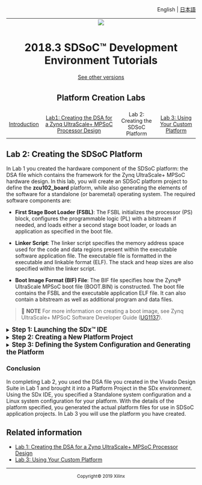﻿<p align="right">
<a>English</a> | <a href="/docs-jp/README.md">日本語</a>
</p>

<table style="width:100%">
  <tr>
<td align="center" width="100%" colspan="6"><img src="https://www.xilinx.com/content/dam/xilinx/imgs/press/media-kits/corporate/xilinx-logo.png" width="30%"/><h1>2018.3 SDSoC™ Development Environment Tutorials</h1>
<a href="https://github.com/Xilinx/SDSoC-Tutorials/branches/all">See other versions</a>
</td>

  </tr>
  <tr>
    <td colspan="4" align="center"><h2>Platform Creation Labs</h2></td>
  </tr>
  <tr>
     <td align="center"><a href="Lab1-Creating-DSA-for-Zynq-MPSoC-Processor-Design.md">Introduction</a></td>
     <td align="center"><a href="Lab1-Creating-DSA-for-Zynq-MPSoC-Processor-Design.md">Lab1: Creating the DSA for a Zynq UltraScale+ MPSoC Processor Design</a></td>
     <td align="center">Lab 2: Creating the SDSoC Platform</td>
     <td align="center"><a href="Lab3-Creating-Custom-Platform-Using-the-SDx-IDE.md">Lab 3: Using Your Custom Platform</a></td>
   </tr>
</table>

## Lab 2: Creating the SDSoC Platform  
In Lab 1 you created the hardware component of the SDSoC platform: the DSA file which contains the framework for the Zynq UltraScale+ MPSoC hardware design. In this lab, you will create an SDSoC platform project to define the **zcu102_board** platform, while also generating the elements of the software for a standalone (or baremetal) operating system. The required software components are:

-  **First Stage Boot Loader (FSBL)**:  The FSBL initializes the processor (PS) block, configures the programmable logic (PL) with a bitstream if needed, and loads either a second stage boot loader, or loads an application as specified in the boot file.

- **Linker Script**: The linker script specifies the memory address space used for the code and data regions present within the executable software application file. The executable file is formatted in the executable and linkable format (ELF). The stack and heap sizes are also specified within the linker script.

- **Boot Image Format (BIF) File**: The BIF file specifies how the Zynq&reg; UltraScale MPSoC boot file (BOOT.BIN) is constructed. The boot file contains the FSBL and the executable application ELF file. It can also contain a bitstream as well as additional program and data files.

>:pushpin: **NOTE**
>For more information on creating a boot image, see Zynq UltraScale+ MPSoC Software Developer Guide ([UG1137](https://www.xilinx.com/support/documentation/user_guides/ug1137-zynq-ultrascale-mpsoc-swdev.pdf)).

<details>
<summary><big><strong>Step 1: Launching the SDx&trade; IDE</strong></big></summary>


#### On a Linux host machine:

At the shell prompt, type the following commands:
   
   1. `source <Xilinx_Install_Directory>/SDx/<Version>/settings64.{sh,csh}`
   2. `sdx`
    
The first command sets the environment variables before launching the SDx IDE, and the second command launches the tool. 

#### On a Windows host machine:

For a Windows host machine, use one of the following methods to launch Vivado&reg;

- Click the Vivado desktop icon

- From the Start menu, select Xilinx Design Tools \> Vivado 2018.2 \> Vivado 2018.2

- From a Command prompt window, type the following commands:
   
1. `<Xilinx_Install_Directory>/SDx/<Version>/settings64.bat`
2. `sdx`
    
    The first command sets the environment variables before launching the SDx IDE, and the second command launches the tool. 

After the SDx IDE opens, you will be prompted to specify an SDx workspace. The SDx workspace will contain the platform and application projects you develop in the SDx tool. You can change the workspace when creating new platforms or application projects. 

1. For this lab enter **/tmp/sdx_workspace** for the Workspace as shown in the figure below.

   ![](./images/image46.png)

1. Click **OK**.

1. In the SDx IDE Welcome screen, select **Create Platform Project**.

   As an alternative, the SDx IDE menu selection **File \> New \> SDx Platform Project** can be used.

   ![](./images/image47.png)

   In this lab you will create the software components necessary for the SDSoC platform, and in the next lab you will combine the hardware and software components in a Platform project to define the SDSoC platform.

</details>

<details>
<summary><big><strong>Step 2: Creating a New Platform Project</strong></big></summary>


1. In the New Platform Project dialog, type **zcu102_board** as the Project name.

    ![](./images/image49.png)

2. Click **Next**.

3. On the Platform dialog, select the **Create from hardware specification (DSA)** option.

    ![](./images/image50.png)

4. Click **Next**.

5. Click the **Browse** button to add a **DSA file**.

6. Navigate to the **zcu102_board.dsa** file written in Lab 1. 

    **Note:** It should be located at /tmp/zcu102_board/zcu102_board.dsa.

    The SDx tool will read the selected DSA file and populate the Platform Project dialog box with available software specifications, as shown in the following figure.  

    ![](./images/image51.png)

7. In the Software Specification select:

    - Operating system: **standalone**
    - Processor: **psu_cortex53_0**

     

8. Click **Finish**.

</details>

<details>
<summary><big><strong>Step 3: Defining the System Configuration and Generating the Platform</strong></big></summary>

The platform project is created, and the **Platform Configuration Settings** opens in the Editor area of the SDx IDE as shown in the figure below. The SDx tool automatically creates a system configuration, called **sysconfig1**, and processor domain with a name based on the operating system and processor you selected. 

   ![](./images/image53.png)

At this point, you will edit the platform project to add new configurations and domains.

1. Select the top-level platform project, **zcu102_board**, in the Platform Configuration Settings tree view. You can edit the description for the platform. The fields of the platform project are edited by selecting the Edit command (pencil icon). 

2. You can browse for sample application files to add to the ./samples folder of the platform. These files are optional, and the folder is not created unless you populate it. 

3. Enable **Generate prebuilt data** to populate the prebuilt folder for the platform. You can also select **Use existing prebuilt data** to specify prebuilt data from another platform, for instance. 

    Providing a platform with prebuilt data containing software files with port interface specifications and a bitstream allows platform users to quickly compile and run software applications that do not invoke hardware accelerated functions.

   ![](./images/image53a.png)

1. Select the **System configuration:sysconfig1** in the tree view, as displayed in the image above. You can enter a description for the system configuration by selecting the **Edit** command (pencil icon). 

2. You can add a **Readme** file for the system configuration if you have one. 

3. For this lab, enable the **Generate software components** radio button to have the SDx IDE automatically generate the files required for the current system configuration of the platform.  Alternativley you can enable **Use pre-built software components** to specify the required files.

   ![](./images/image53b.png)

4. Select the **standalone on psu_cortexa53_0** domain in the tree view, as displayed in the image above. This view is where you would specify the
board support package, the application linker script, and included libraries. You will not make any changes to the selections on this page. Just examine the fields, and refer to the *SDSoC Environment Platform Development Guide* ([UG1146](https://www.xilinx.com/support/documentation/sw_manuals/xilinx2018_3/ug1146-sdsoc-platform-development.pdf)) for more information. 

You have just completed the first system configuration that was automatically defined from your choices when you set up the SDSoC platform project. However, in this tutorial, you will also be defining a second system configuration for the Linux operating system. This way, your custom platform can be used in standalone applications, or in Linux based applications. 

1. In the Project Editor, select the Add command (green '+' icon) to add a new **System Configuration**. 

   ![](./images/LinuxConfig.png)

    This opens the **New System Configuration** dialog box, as shown above, letting you specify the Name, Display Name, and Description of the configuration. 
    
    **Note:** Generating the software components for the Linux Operating System requires the PetaLinux tool to be installed and accessible to the SDSoC development environment. PetaLinux provides a complete, reference Linux distribution that has been integrated and tested for Xilinx devices. Refer to the *PetaLinux Tools Documentation: Reference Guide* ([UG1144](https://www.xilinx.com/support/documentation/sw_manuals/xilinx2018_3/ug1144-petalinux-tools-reference-guide.pdf)) for more information. After installing PetaLinux on your system, you must also set the **PetaLinux Install Location** in your SDSoC development environment, using the **Windows > Preferences** command, and selecting the  **Xilinx SDx > Platform Project** in the Preferences dialog box.
    
2. Enter the following:

- Name: LinuxConfig
- Display Name: Linux Config
- Description: Add a suitable description. 

3. Click **OK** to add the new system configuration to the platform project. 

4. In the Project Editor, select the Add command (green '+' icon) to add a new **Domain**.

   ![](./images/linux_domain.png)

    This opens the **New Domain** dialog box, as shown above, letting you specify the Name, Display Name, and Description of the configuration. 
    
5. Enter the following:

- Name: **linux_domain**
- Display Name: **linux_domain**
- OS: Select **linux** from the drop down menu. 
- Processor: **psu_cortexta53**
- Supported Runtimes: Select **C/C++**
- Enable the **Generate software components** radio button

6. Click **OK** to add the new domain to your platform project. 

7. Select the **3: Generate Platform** command, under the Quick Links at the bottom of the page, to generate the platform files from the current project.

   ![](./images/quick_links_platform.png)

    The SDx tool compiles the ./sw folder to generate the required files for FSBL, linker script (lscript.ld), and the BIF file for each system configuration. In addition, prebuilt application files are generated to let you test the platform if specified. Finally, the hardware platform DSA file from Lab 1 is copied into the ./hw folder in the platform. The contents of the exported platform are shown in the following figure. 

   ![](./images/exported_platform.png)

</details>

### Conclusion

In completing Lab 2, you used the DSA file you created in the Vivado Design Suite in Lab 1 and brought it into a Platform Project in the SDx environment. Using the SDx IDE, you specified a Standalone system configuration and a Linux system configuration for your platform. With the details of the platform specified, you generated the actual platform files for use in SDSoC application projects. In Lab 3 you will use the platform you have created. 
## Related information
 - <a href="Lab1-Creating-DSA-for-Zynq-MPSoC-Processor-Design.md">Lab 1: Creating the DSA for a Zynq UltraScale+ MPSoC Processor Design</a>
 - <a href="Lab3-Creating-Custom-Platform-Using-the-SDx-IDE.md">Lab 3: Using Your Custom Platform</a>
<hr/>
<p align="center"><sup>Copyright&copy; 2019 Xilinx</sup></p>
